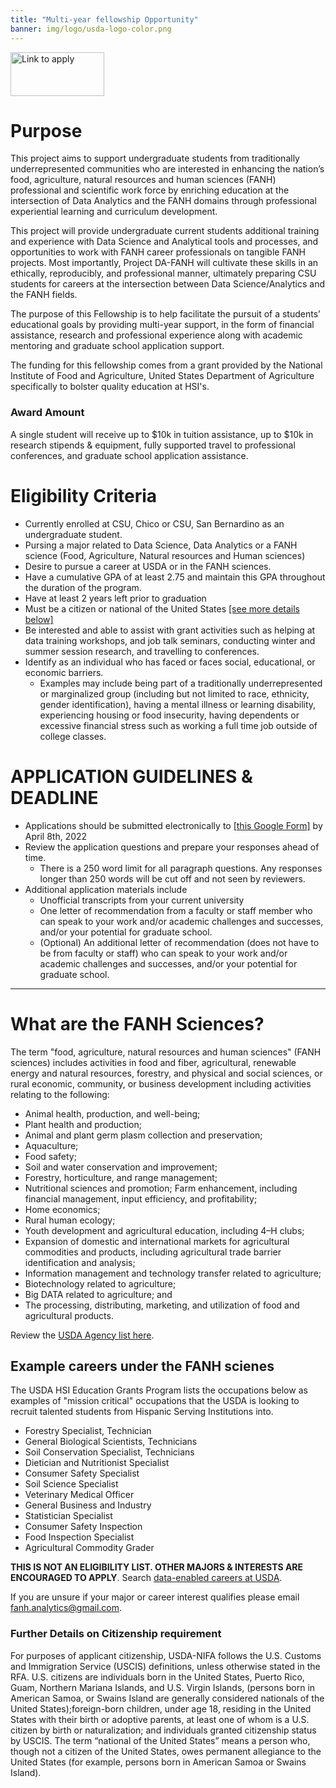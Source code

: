 ```yaml
---
title: "Multi-year fellowship Opportunity"
banner: img/logo/usda-logo-color.png
---
```


<a href="https://forms.gle/eiVWnuzasQ4XgwD17">
    <img alt="Link to apply" src="img/apply_here/apply_22.png"
    width="150" height="70">
</a>



# Purpose

This project aims to support undergraduate students from traditionally underrepresented communities who are interested in enhancing the nation’s food, agriculture, natural resources and human sciences (FANH) professional and scientific work force by enriching education at the intersection of Data Analytics and the FANH domains through professional experiential learning and curriculum development.

This project will provide undergraduate current students additional training and experience with Data Science and Analytical tools and processes, and opportunities to work with FANH career professionals on tangible FANH projects. Most importantly, Project DA-FANH will cultivate these skills in an ethically, reproducibly, and professional manner, ultimately preparing CSU students for careers at the intersection between Data Science/Analytics and the FANH fields. 

The purpose of this Fellowship is to help facilitate the pursuit of a students’ educational goals by providing multi-year support, in the form of financial assistance, research and professional experience along with academic mentoring and graduate school application support. 

The funding for this fellowship comes from a grant provided by the National Institute of Food and Agriculture, United States Department of Agriculture specifically to bolster quality education at HSI's. 

### Award Amount

A single student will receive up to $10k in tuition assistance, up to $10k in research stipends & equipment, fully supported travel to professional conferences, and graduate school application assistance. 



# Eligibility Criteria

* Currently enrolled at CSU, Chico or CSU, San Bernardino as an undergraduate student. 
* Pursing a major related to Data Science, Data Analytics or a FANH science (Food, Agriculture, Natural resources and Human sciences)
* Desire to pursue a career at USDA or in the FANH sciences. 
* Have a cumulative GPA of at least 2.75 and maintain this GPA throughout the duration of the program.
* Have at least 2 years left prior to graduation
* Must be a citizen or national of the United States [[see more details below]](#further-details-on-citizenship-requirement)
* Be interested and able to assist with grant activities such as helping at data training workshops, and job talk seminars, conducting winter and summer session research, and travelling to conferences. 
* Identify as an individual who has faced or faces social, educational, or economic barriers.
    - Examples may include being part of a traditionally underrepresented or marginalized group (including but not limited to race, ethnicity, gender identification), having a mental illness or learning disability, experiencing housing or food insecurity, having dependents or excessive financial stress such as working a full time job outside of college classes. 


# APPLICATION GUIDELINES & DEADLINE

* Applications should be submitted electronically to [[this Google Form]](https://forms.gle/eiVWnuzasQ4XgwD17) by April 8th, 2022
* Review the application questions and prepare your responses ahead of time. 
    - There is a 250 word limit for all paragraph questions. Any responses longer than 250 words will be cut off and not seen by reviewers. 
* Additional application materials include 
    - Unofficial transcripts from your current university
    - One letter of recommendation from a faculty or staff member who can speak to your work and/or academic challenges and successes, and/or your potential for graduate school.
    - (Optional) An additional letter of recommendation (does not have to be from faculty or staff) who can speak to your work and/or academic challenges and successes, and/or your potential for graduate school.

----

# What are the FANH Sciences?
The term "food, agriculture, natural resources and human sciences" (FANH sciences) includes activities in food and fiber, agricultural, renewable energy and natural resources, forestry, and physical and social sciences, or rural economic, community, or business development including activities relating to the following:

* Animal health, production, and well-being;
* Plant health and production;
* Animal and plant germ plasm collection and preservation;
* Aquaculture;
* Food safety;
* Soil and water conservation and improvement;
* Forestry, horticulture, and range management;
* Nutritional sciences and promotion;
Farm enhancement, including financial management, input efficiency, and profitability;
* Home economics;
* Rural human ecology;
* Youth development and agricultural education, including 4–H clubs;
* Expansion of domestic and international markets for agricultural commodities and products, including agricultural trade barrier identification and analysis;
* Information management and technology transfer related to agriculture;
* Biotechnology related to agriculture;
* Big DATA related to agriculture; and
* The processing, distributing, marketing, and utilization of food and agricultural products.


Review the [USDA Agency list here](https://www.usda.gov/our-agency/agencies). 
    
## Example careers under the FANH scienes

The USDA HSI Education Grants Program lists the occupations below as examples of "mission critical" occupations that the USDA is looking to recruit talented students from Hispanic Serving Institutions into. 

* Forestry Specialist, Technician
* General Biological Scientists, Technicians
* Soil Conservation Specialist, Technicians
* Dietician and Nutritionist Specialist
* Consumer Safety Specialist
* Soil Science Specialist
* Veterinary Medical Officer
* General Business and Industry
* Statistician Specialist
* Consumer Safety Inspection
* Food Inspection Specialist
* Agricultural Commodity Grader

**THIS IS NOT AN ELIGIBILITY LIST. OTHER MAJORS & INTERESTS ARE ENCOURAGED TO APPLY**. Search [data-enabled careers at USDA](https://www.usajobs.gov/Search/Results?d=AG&k=data&wma=15509).

If you are unsure if your major or career interest qualifies please email <fanh.analytics@gmail.com>. 

### Further Details on Citizenship requirement

For purposes of applicant citizenship, USDA-NIFA follows the U.S. Customs and Immigration Service (USCIS) definitions, unless otherwise stated in the RFA. U.S. citizens are individuals born in the United States, Puerto Rico, Guam, Northern Mariana Islands, and U.S. Virgin Islands, (persons born in American Samoa, or Swains Island are generally considered nationals of the United States);foreign-born children, under age 18, residing in the United States with their birth or adoptive parents, at least one of whom is a U.S. citizen by birth or naturalization; and individuals granted citizenship status by USCIS. The term “national of the United States” means a person who, though not a citizen of the United States, owes permanent allegiance to the United States (for example, persons born in American Samoa or Swains Island). 
